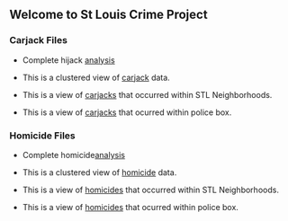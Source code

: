 
## Welcome to St Louis Crime Project


### Carjack Files

- Complete hijack [analysis](https://donojazz.github.io/html_store/carjacks-jan2020.html)

- This is a clustered view of [carjack](https://donojazz.github.io/html_store/cluster_carjack.html) data.

- This is a view of [carjacks](https://donojazz.github.io/html_store/carjack_map.html) that occurred within STL  Neighborhoods.                

- This is a view of [carjacks](https://donojazz.github.io/html_store/carjack_police_box.html) that ocurred within police box.


### Homicide Files

- Complete homicide[analysis](https://donojazz.github.io/html_store/carjacks-jan2020.html)

- This is a clustered view of [homicide](https://donojazz.github.io/html_store/cluster_homicides.html) data.

- This is a view of [homicides](https://donojazz.github.io/html_store/homicide_map.html) that occurred within STL  Neighborhoods.                

- This is a view of [homicides](https://donojazz.github.io/html_store/homicides_police_box.html) that ocurred within police box.

                    





